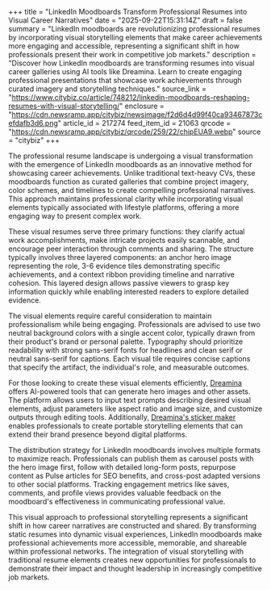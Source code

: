 +++
title = "LinkedIn Moodboards Transform Professional Resumes into Visual Career Narratives"
date = "2025-09-22T15:31:14Z"
draft = false
summary = "LinkedIn moodboards are revolutionizing professional resumes by incorporating visual storytelling elements that make career achievements more engaging and accessible, representing a significant shift in how professionals present their work in competitive job markets."
description = "Discover how LinkedIn moodboards are transforming resumes into visual career galleries using AI tools like Dreamina. Learn to create engaging professional presentations that showcase work achievements through curated imagery and storytelling techniques."
source_link = "https://www.citybiz.co/article/748212/linkedin-moodboards-reshaping-resumes-with-visual-storytelling/"
enclosure = "https://cdn.newsramp.app/citybiz/newsimage/f2d6d4d99f40ca93467873cefdafb3d6.png"
article_id = 217274
feed_item_id = 21063
qrcode = "https://cdn.newsramp.app/citybiz/qrcode/259/22/chipEUA9.webp"
source = "citybiz"
+++

<p>The professional resume landscape is undergoing a visual transformation with the emergence of LinkedIn moodboards as an innovative method for showcasing career achievements. Unlike traditional text-heavy CVs, these moodboards function as curated galleries that combine project imagery, color schemes, and timelines to create compelling professional narratives. This approach maintains professional clarity while incorporating visual elements typically associated with lifestyle platforms, offering a more engaging way to present complex work.</p><p>These visual resumes serve three primary functions: they clarify actual work accomplishments, make intricate projects easily scannable, and encourage peer interaction through comments and sharing. The structure typically involves three layered components: an anchor hero image representing the role, 3-6 evidence tiles demonstrating specific achievements, and a context ribbon providing timeline and narrative cohesion. This layered design allows passive viewers to grasp key information quickly while enabling interested readers to explore detailed evidence.</p><p>The visual elements require careful consideration to maintain professionalism while being engaging. Professionals are advised to use two neutral background colors with a single accent color, typically drawn from their product's brand or personal palette. Typography should prioritize readability with strong sans-serif fonts for headlines and clean serif or neutral sans-serif for captions. Each visual tile requires concise captions that specify the artifact, the individual's role, and measurable outcomes.</p><p>For those looking to create these visual elements efficiently, <a href="https://dreamina.com" rel="nofollow" target="_blank">Dreamina</a> offers AI-powered tools that can generate hero images and other assets. The platform allows users to input text prompts describing desired visual elements, adjust parameters like aspect ratio and image size, and customize outputs through editing tools. Additionally, <a href="https://dreamina.com/sticker-maker" rel="nofollow" target="_blank">Dreamina's sticker maker</a> enables professionals to create portable storytelling elements that can extend their brand presence beyond digital platforms.</p><p>The distribution strategy for LinkedIn moodboards involves multiple formats to maximize reach. Professionals can publish them as carousel posts with the hero image first, follow with detailed long-form posts, repurpose content as Pulse articles for SEO benefits, and cross-post adapted versions to other social platforms. Tracking engagement metrics like saves, comments, and profile views provides valuable feedback on the moodboard's effectiveness in communicating professional value.</p><p>This visual approach to professional storytelling represents a significant shift in how career narratives are constructed and shared. By transforming static resumes into dynamic visual experiences, LinkedIn moodboards make professional achievements more accessible, memorable, and shareable within professional networks. The integration of visual storytelling with traditional resume elements creates new opportunities for professionals to demonstrate their impact and thought leadership in increasingly competitive job markets.</p>